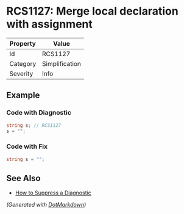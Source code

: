 # RCS1127: Merge local declaration with assignment

| Property | Value          |
| -------- | -------------- |
| Id       | RCS1127        |
| Category | Simplification |
| Severity | Info           |

## Example

### Code with Diagnostic

```csharp
string s; // RCS1127
s = "";
```

### Code with Fix

```csharp
string s = "";
```

## See Also

* [How to Suppress a Diagnostic](../HowToConfigureAnalyzers.md#how-to-suppress-a-diagnostic)


*\(Generated with [DotMarkdown](http://github.com/JosefPihrt/DotMarkdown)\)*
